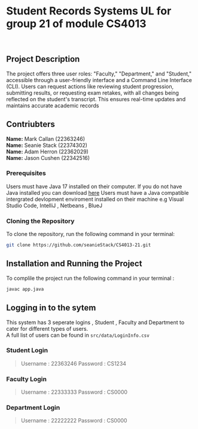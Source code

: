 # Student Records Systems UL for group 21 of module CS4013

<br>

## Project Description
The project offers three user roles: "Faculty," "Department," and "Student," accessible through a user-friendly interface and a Command Line Interface (CLI). Users can request actions like reviewing student progression, submitting results, or requesting exam retakes, with all changes being reflected on the student's transcript. This ensures real-time updates and maintains accurate academic records

## Contriubters
**Name:** Mark Callan (22363246)  
**Name:** Seanie Stack (22374302)  
**Name:** Adam Herron (22362029)  
**Name:** Jason Cushen (22342516)  

### Prerequisites
Users must have Java 17 installed on their computer. If you do not have Java installed you can download 
[here](https://www.oracle.com/java/technologies/downloads/)
Users must have a Java compatible intergrated devlopment enviroment installed on their machine e.g Visual Studio Code, IntelliJ , Netbeans , BlueJ

### Cloning the Repository
To clone the repository, run the following command in your terminal:
```bash
git clone https://github.com/seanieStack/CS4013-21.git
 ```

## Installation and Running the Project
To complile the project run the following command in your terminal :
```bash
javac app.java
 ```

## Logging in to the sytem
This system has 3 seperate logins , Student , Faculty and Department to cater for different types of users.  
A full list of users can be found in `src/data/LoginInfo.csv`

### Student Login 
> Username : 22363246
> Password : CS1234
### Faculty Login  
> Username : 22333333
> Password : CS0000
### Department Login
> Username : 22222222
> Password : CS0000
